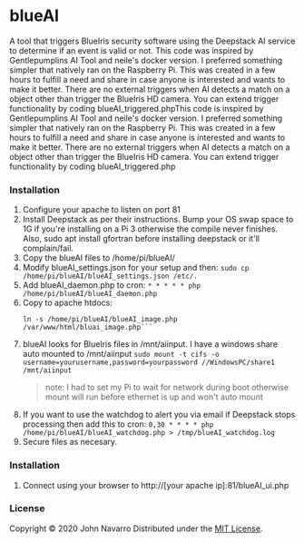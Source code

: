 # blueAI

A tool that triggers BlueIris security software using the Deepstack AI service to determine if an event is valid or not. This code was inspired by Gentlepumplins AI Tool and neile's docker version. I preferred something simpler that natively ran on the Raspberry Pi. This was created in a few hours to fulfill a need and share in case anyone is interested and wants to make it better.
There are no external triggers when AI detects a match on a object other than trigger the BlueIris HD camera. You can extend trigger functionality by coding blueAI_triggered.phpThis code is inspired by Gentlepumplins AI Tool and neile's docker version. I preferred something simpler that natively ran on the Raspberry Pi. This was created in a few hours to fulfill a need and share in case anyone is interested and wants to make it better. There are no external triggers when AI detects a match on a object other than trigger the BlueIris HD camera. You can extend trigger functionality by coding blueAI_triggered.php

### Installation

1. Configure your apache to listen on port 81
2. Install Deepstack as per their instructions. Bump your OS swap space to 1G if you're installing on a Pi 3 otherwise the compile never finishes. Also, sudo apt install gfortran before installing deepstack or it'll complain/fail.
3. Copy the blueAI files to /home/pi/blueAI/
4. Modify blueAI_settings.json for your setup and then:
   ```sudo cp /home/pi/blueAI/blueAI_settings.json /etc/.```
5. Add blueAI_daemon.php to cron:
   ```* * * * * php /home/pi/blueAI/blueAI_daemon.php```
6. Copy to apache htdocs:
   ```ln -s /home/pi/blueAI/blueAI_ui.php /var/www/html/bluai_ui.php
   ln -s /home/pi/blueAI/blueAI_image.php /var/www/html/bluai_image.php```
7. blueAI looks for BlueIris files in /mnt/aiinput. I have a windows share auto mounted to /mnt/aiinput
    ```sudo mount -t cifs -o username=yourusername,password=yourpassword //WindowsPC/share1 /mnt/aiinput```
    >note: I had to set my Pi to wait for network during boot otherwise mount will run before ethernet is up and won't auto mount
8. If you want to use the watchdog to alert you via email if Deepstack stops processing then add this to cron:
    ```0,30 * * * * php /home/pi/blueAI/blueAI_watchdog.php > /tmp/blueAI_watchdog.log```
9. Secure files as necesary.

### Installation

1. Connect using your browser to http://[your apache ip]:81/blueAI_ui.php

### License

Copyright &copy; 2020 John Navarro
Distributed under the [MIT License](http://www.opensource.org/licenses/mit-license.php).
